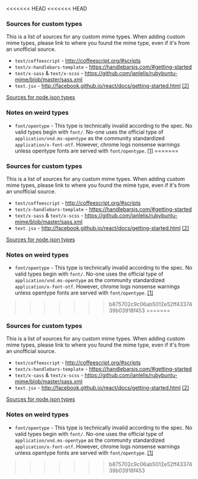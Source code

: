 <<<<<<< HEAD
<<<<<<< HEAD

### Sources for custom types

This is a list of sources for any custom mime types.
When adding custom mime types, please link to where you found the mime type,
even if it's from an unofficial source.

- `text/coffeescript` - http://coffeescript.org/#scripts
- `text/x-handlebars-template` - https://handlebarsjs.com/#getting-started
- `text/x-sass` & `text/x-scss` - https://github.com/janlelis/rubybuntu-mime/blob/master/sass.xml
- `text.jsx` - http://facebook.github.io/react/docs/getting-started.html [[2]](https://github.com/facebook/react/blob/f230e0a03154e6f8a616e0da1fb3d97ffa1a6472/vendor/browser-transforms.js#L210)

[Sources for node.json types](https://github.com/broofa/node-mime/blob/master/types/node.types)

### Notes on weird types

- `font/opentype` - This type is technically invalid according to the spec. No valid types begin with `font/`. No-one uses the official type of `application/vnd.ms-opentype` as the community standardized `application/x-font-otf`. However, chrome logs nonsense warnings unless opentype fonts are served with `font/opentype`. [[1]](http://stackoverflow.com/questions/2871655/proper-mime-type-for-fonts)
=======

### Sources for custom types

This is a list of sources for any custom mime types.
When adding custom mime types, please link to where you found the mime type,
even if it's from an unofficial source.

- `text/coffeescript` - http://coffeescript.org/#scripts
- `text/x-handlebars-template` - https://handlebarsjs.com/#getting-started
- `text/x-sass` & `text/x-scss` - https://github.com/janlelis/rubybuntu-mime/blob/master/sass.xml
- `text.jsx` - http://facebook.github.io/react/docs/getting-started.html [[2]](https://github.com/facebook/react/blob/f230e0a03154e6f8a616e0da1fb3d97ffa1a6472/vendor/browser-transforms.js#L210)

[Sources for node.json types](https://github.com/broofa/node-mime/blob/master/types/node.types)

### Notes on weird types

- `font/opentype` - This type is technically invalid according to the spec. No valid types begin with `font/`. No-one uses the official type of `application/vnd.ms-opentype` as the community standardized `application/x-font-otf`. However, chrome logs nonsense warnings unless opentype fonts are served with `font/opentype`. [[1]](http://stackoverflow.com/questions/2871655/proper-mime-type-for-fonts)
>>>>>>> b875702c9c06ab5012e52ff4337439b03918f453
=======

### Sources for custom types

This is a list of sources for any custom mime types.
When adding custom mime types, please link to where you found the mime type,
even if it's from an unofficial source.

- `text/coffeescript` - http://coffeescript.org/#scripts
- `text/x-handlebars-template` - https://handlebarsjs.com/#getting-started
- `text/x-sass` & `text/x-scss` - https://github.com/janlelis/rubybuntu-mime/blob/master/sass.xml
- `text.jsx` - http://facebook.github.io/react/docs/getting-started.html [[2]](https://github.com/facebook/react/blob/f230e0a03154e6f8a616e0da1fb3d97ffa1a6472/vendor/browser-transforms.js#L210)

[Sources for node.json types](https://github.com/broofa/node-mime/blob/master/types/node.types)

### Notes on weird types

- `font/opentype` - This type is technically invalid according to the spec. No valid types begin with `font/`. No-one uses the official type of `application/vnd.ms-opentype` as the community standardized `application/x-font-otf`. However, chrome logs nonsense warnings unless opentype fonts are served with `font/opentype`. [[1]](http://stackoverflow.com/questions/2871655/proper-mime-type-for-fonts)
>>>>>>> b875702c9c06ab5012e52ff4337439b03918f453
